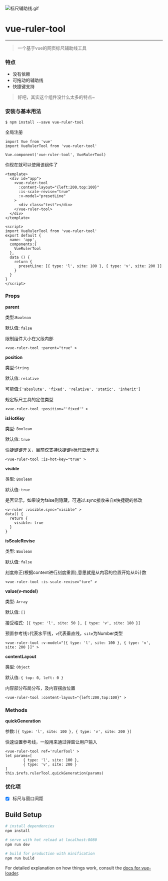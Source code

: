 ![标尺辅助线.gif](https://upload-images.jianshu.io/upload_images/12792466-b910b0ac21305c52.gif?imageMogr2/auto-orient/strip)
# vue-ruler-tool
---
>一个基于vue的网页标尺辅助线工具

### 特点
- 没有依赖
- 可拖动的辅助线
- 快捷键支持
> 好吧，其实这个组件没什么太多的特点~

### 安装与基本用法
```
$ npm install --save vue-ruler-tool
```
全局注册
```
import Vue from 'vue'
import VueRulerTool from 'vue-ruler-tool'

Vue.component('vue-ruler-tool', VueRulerTool)
```
你现在就可以使用该组件了
```
<template>
  <div id="app">
    <vue-ruler-tool
      :content-layout="{left:200,top:100}"
      :is-scale-revise="true"
      :v-model="presetLine"
    >
      <div class="test"></div>
    </vue-ruler-tool>
  </div>
</template>

<script>
import VueRulerTool from 'vue-ruler-tool'
export default {
  name: 'app',
  components:{
    VueRulerTool
  },
  data () {
    return {
      presetLine: [{ type: 'l', site: 100 }, { type: 'v', site: 200 }]
    }
  }
}
</script>
```
### Props
**parent**

类型:`Boolean`

默认值: `false`

限制组件大小在父级内部
```
<vue-ruler-tool :parent="true" >
```
**position**

类型:`String`

默认值: `relative`

可能值:`['absolute', 'fixed', 'relative', 'static', 'inherit']`

规定标尺工具的定位类型
```
<vue-ruler-tool :position="'fixed'" >
```
**isHotKey**

类型: `Boolean`

默认值: `true`

快捷键键开关，目前仅支持快捷键`R`标尺显示开关
```
<vue-ruler-tool :is-hot-key="true" >
```
**visible**

类型: `Boolean`

默认值: `true`

是否显示，如果设为false则隐藏，可通过.sync接收来自`R`快捷键的修改
```
<v-ruler :visible.sync="visible" >
data() {
  return {
    visible: true
  }
}
```
**isScaleRevise**

类型: `Boolean`

默认值: `false`

刻度修正(根据content进行刻度重置),意思就是从内容的位置开始从0计数
```
<vue-ruler-tool :is-scale-revise="ture" >
```

**value(v-model)**

类型: `Array`

默认值: `[]`

接受格式:` [{ type: 'l', site: 50 }, { type: 'v', site: 180 }]`

预置参考线`l`代表水平线，`v`代表垂直线，`site`为Number类型
```
<vue-ruler-tool :v-model="[{ type: 'l', site: 100 }, { type: 'v', site: 200 }]" >
```
**contentLayout**

类型: `Object`

默认值: `{ top: 0, left: 0 }`

内容部分布局分布，及内容摆放位置
```
<vue-ruler-tool :content-layout="{left:200,top:100}" >
```
### Methods

**quickGeneration**

参数:`[{ type: 'l', site: 100 }, { type: 'v', site: 200 }]`

快速设置参考线，一般用来通过弹窗让用户输入
```
<vue-ruler-tool ref='rulerTool' >
let params=[
        { type: 'l', site: 100 },
        { type: 'v', site: 200 }
]
this.$refs.rulerTool.quickGeneration(params)
```
### 优化项
- [x] 标尺与窗口间距
## Build Setup

``` bash
# install dependencies
npm install

# serve with hot reload at localhost:8080
npm run dev

# build for production with minification
npm run build
```

For detailed explanation on how things work, consult the [docs for vue-loader](http://vuejs.github.io/vue-loader).
